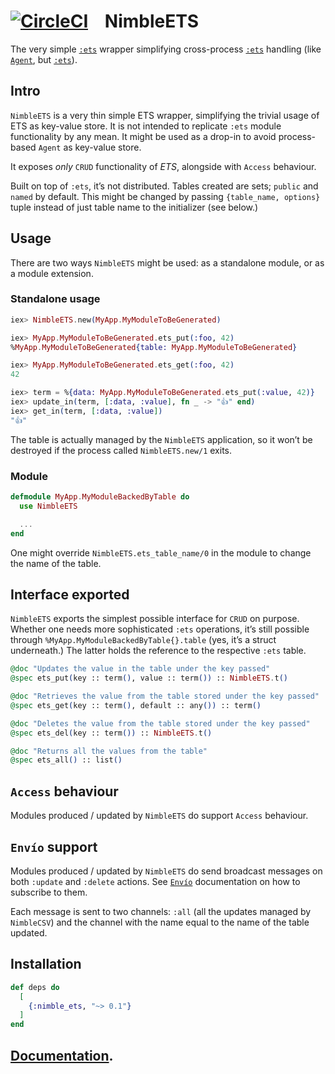 # [![CircleCI](https://circleci.com/gh/am-kantox/nimble_ets.svg?style=svg)](https://circleci.com/gh/am-kantox/nimble_ets)    NimbleETS

The very simple [`:ets`](http://erlang.org/doc/man/ets.html) wrapper simplifying
cross-process [`:ets`](http://erlang.org/doc/man/ets.html) handling
(like [`Agent`](https://hexdocs.pm/elixir/master/Agent.html),
but [`:ets`](http://erlang.org/doc/man/ets.html)).

## Intro

`NimbleETS` is a very thin simple ETS wrapper, simplifying the trivial usage of ETS
as key-value store. It is not intended to replicate `:ets` module functionality
by any mean. It might be used as a drop-in to avoid process-based `Agent` as
key-value store.

It exposes _only_ `CRUD` functionality of _ETS_, alongside with `Access` behaviour.

Built on top of `:ets`, it’s not distributed. Tables created are sets; `public`
and `named` by default. This might be changed by passing `{table_name, options}`
tuple instead of just table name to the initializer (see below.)

## Usage

There are two ways `NimbleETS` might be used: as a standalone module,
or as a module extension.

### Standalone usage

```elixir
iex> NimbleETS.new(MyApp.MyModuleToBeGenerated)

iex> MyApp.MyModuleToBeGenerated.ets_put(:foo, 42)
%MyApp.MyModuleToBeGenerated{table: MyApp.MyModuleToBeGenerated}

iex> MyApp.MyModuleToBeGenerated.ets_get(:foo, 42)
42

iex> term = %{data: MyApp.MyModuleToBeGenerated.ets_put(:value, 42)}
iex> update_in(term, [:data, :value], fn _ -> "👍" end)
iex> get_in(term, [:data, :value])
"👍"
```

The table is actually managed by the `NimbleETS` application,
so it won’t be destroyed if the process called `NimbleETS.new/1` exits.

### Module

```elixir
defmodule MyApp.MyModuleBackedByTable do
  use NimbleETS

  ...
end
```

One might override `NimbleETS.ets_table_name/0` in the module to change
the name of the table.

## Interface exported

`NimbleETS` exports the simplest possible interface for `CRUD` on purpose.
Whether one needs more sophisticated `:ets` operations, it’s still possible
through `%MyApp.MyModuleBackedByTable{}.table` (yes, it’s a struct underneath.)
The latter holds the reference to the respective `:ets` table.

```elixir
@doc "Updates the value in the table under the key passed"
@spec ets_put(key :: term(), value :: term()) :: NimbleETS.t()

@doc "Retrieves the value from the table stored under the key passed"
@spec ets_get(key :: term(), default :: any()) :: term()

@doc "Deletes the value from the table stored under the key passed"
@spec ets_del(key :: term()) :: NimbleETS.t()

@doc "Returns all the values from the table"
@spec ets_all() :: list()
```

## `Access` behaviour

Modules produced / updated by `NimbleETS` do support `Access` behaviour.

## `Envío` support

Modules produced / updated by `NimbleETS` do send broadcast messages
on both `:update` and `:delete` actions. See [`Envío`](https://hexdocs.pm/envio/envio.html#creating-a-subscriber) documentation on how to subscribe to them.

Each message is sent to two channels: `:all` (all the updates managed by `NimbleCSV`)
and the channel with the name equal to the name of the table updated.

## Installation

```elixir
def deps do
  [
    {:nimble_ets, "~> 0.1"}
  ]
end
```

## [Documentation](https://hexdocs.pm/nimble_ets).

